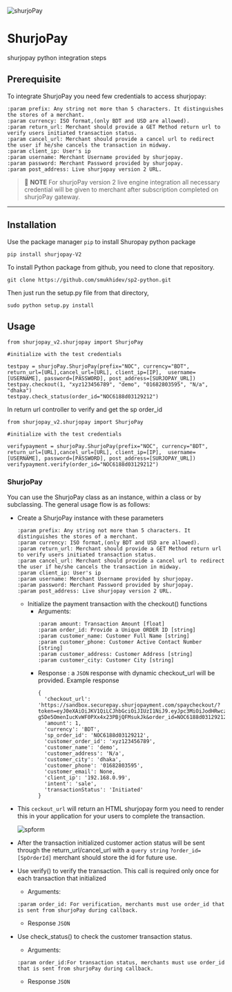 ![shurjoPay](shurjoPay.png)
# ShurjoPay

shurjopay python integration steps
## Prerequisite
To integrate ShurjoPay you need few credentials to access shurjopay:
```
:param prefix: Any string not more than 5 characters. It distinguishes the stores of a merchant.
:param currency: ISO format,(only BDT and USD are allowed).
:param return_url: Merchant should provide a GET Method return url to verify users initiated transaction status. 
:param cancel_url: Merchant should provide a cancel url to redirect the user if he/she cancels the transaction in midway. 
:param client_ip: User's ip
:param username: Merchant Username provided by shurjopay.
:param password: Merchant Password provided by shurjopay.
:param post_address: Live shurjopay version 2 URL.
```


> 📝 **NOTE** For shurjoPay version 2 live engine integration all necessary credential will be given to merchant after subscription completed on shurjoPay gateway.

---

## Installation

Use the package manager ```pip``` to install Shuropay python package
```
pip install shurjopay-V2
```
To install Python package from github, you need to clone that repository.

   ```
   git clone https://github.com/smukhidev/sp2-python.git
   ```

Then just run the setup.py file from that directory,

   ```
   sudo python setup.py install
   ```
## Usage
```
from shurjopay_v2.shurjopay import ShurjoPay

#initialize with the test credentials

testpay = shurjoPay.ShurjoPay(prefix="NOC", currency="BDT", return_url=[URL],cancel_url=[URL], client_ip=[IP],  username=[USERNAME], password=[PASSWORD], post_address=[SURJOPAY_URL])
testpay.checkout(1, "xyz123456789", "demo", "01682803595", "N/a", "dhaka")
testpay.check_status(order_id="NOC6188d03129212")

```
In return url controller to verify and get the sp order_id
```
from shurjopay_v2.shurjopay import ShurjoPay

#initialize with the test credentials

verifypayment = shurjoPay.ShurjoPay(prefix="NOC", currency="BDT", return_url=[URL],cancel_url=[URL], client_ip=[IP],  username=[USERNAME], password=[PASSWORD], post_address=[SURJOPAY_URL])
verifypayment.verify(order_id="NOC6188d03129212")

```
### ShurjoPay
You can use the ShurjoPay class as an instance, within a class or by subclassing. The general usage flow is as follows:

- Create a ShurjoPay instance with these parameters
    ```
    :param prefix: Any string not more than 5 characters. It distinguishes the stores of a merchant.
    :param currency: ISO format,(only BDT and USD are allowed).
    :param return_url: Merchant should provide a GET Method return url to verify users initiated transaction status. 
    :param cancel_url: Merchant should provide a cancel url to redirect the user if he/she cancels the transaction in midway. 
    :param client_ip: User's ip
    :param username: Merchant Username provided by shurjopay.
    :param password: Merchant Password provided by shurjopay.
    :param post_address: Live shurjopay version 2 URL.
    ```
  - Initialize the payment transaction with the checkout() functions 
    - Arguments: 
        ```
        :param amount: Transaction Amount [float] 
        :param order_id: Provide a Unique ORDER ID [string]
        :param customer_name: Customer Full Name [string]
        :param customer_phone: Customer Active Contact Number [string]
        :param customer_address: Customer Address [string]
        :param customer_city: Customer City [string]
        ```
    - Response : a `JSON` response with dynamic checkout_url will be provided. Example response
      ```
      { 
        'checkout_url': 'https://sandbox.securepay.shurjopayment.com/spaycheckout/?token=eyJ0eXAiOiJKV1QiLCJhbGciOiJIUzI1NiJ9.eyJpc3MiOiJodHRwczpcL1wvc2FuZGJveC5zaHVyam9wYXltZW50LmNvbVwvYXBpXC9sb2dpbiIsImlhdCI6MTYzNjM1MzYyMCwiZXhwIjoxNjM2MzU3MjIwLCJuYmYiOjE2MzYzNTM2MjAsImp0aSI6Ikt1MW1salZFQlBmaHdBRW8iLCJzdWIiOjEsInBydiI6IjgwNWYzOWVlZmNjNjhhZmQ5ODI1YjQxMjI3ZGFkMGEwNzZjNDk3OTMifQ.AVChXtT-g5De5OmenIucKvWF0PXx4x23PBjQFMsukJk&order_id=NOC6188d03129212',
        'amount': 1,
        'currency': 'BDT',
        'sp_order_id': 'NOC6188d03129212',
        'customer_order_id': 'xyz123456789',
        'customer_name': 'demo',
        'customer_address': 'N/a',
        'customer_city': 'dhaka',
        'customer_phone': '01682803595',
        'customer_email': None,
        'client_ip': '192.168.0.99',
        'intent': 'sale',
        'transactionStatus': 'Initiated'
      }
      ```

- This ```ceckout_url``` will return an HTML shurjopay form you need to render this in your application for your users to complete the transaction.

    ![spform](sp.png)
- After the transaction initialized customer action status will be sent through the return_url/cancel_url with a ```query string```  ```?order_id=[SpOrderId]``` merchant should store the id for future use.
- Use verify() to verify the transaction. This call is required only once for each transaction that initialized
  - Arguments:
  ```
  :param order_id: For verification, merchants must use order_id that is sent from shurjoPay during callback.
  ```
  - Response `JSON`
- Use check_status() to check the customer transaction status.
    - Arguments:
  ```
  :param order_id:For transaction status, merchants must use order_id that is sent from shurjoPay during callback.
  ```
    - Response `JSON`
